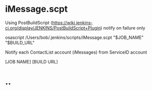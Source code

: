 # iMessage.scpt

Using PostBuildScript (https://wiki.jenkins-ci.org/display/JENKINS/PostBuildScript+Plugin) notify on failure only

osascript /Users/bob/.jenkins/scripts/iMessage.scpt "$JOB_NAME" "$BUILD_URL"

Notify each ContactList account (iMessages) from ServiceID account

[JOB NAME] [BUILD URL] 

# ..
